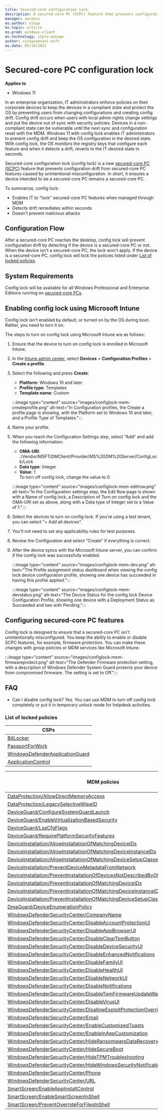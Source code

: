 ```yaml
---
title: Secured-core configuration lock
description: A secured-core PC (SCPC) feature that prevents configuration drift from secured-core PC features caused by unintentional misconfiguration.
manager: aaroncz
ms.author: vinpa
ms.topic: article
ms.prod: windows-client
ms.technology: itpro-manage
author: vinaypamnani-msft
ms.date: 05/24/2022
---
```


# Secured-core PC configuration lock

**Applies to**

- Windows 11

In an enterprise organization, IT administrators enforce policies on their corporate devices to keep the devices in a compliant state and protect the OS by preventing users from changing configurations and creating config drift. Config drift occurs when users with local admin rights change settings and put the device out of sync with security policies. Devices in a non-compliant state can be vulnerable until the next sync and configuration reset with the MDM. Windows 11 with config lock enables IT administrators to prevent config drift and keep the OS configuration in the desired state. With config lock, the OS monitors the registry keys that configure each feature and when it detects a drift, reverts to the IT-desired state in seconds.

Secured-core configuration lock (config lock) is a new [secured-core PC (SCPC)](/windows-hardware/design/device-experiences/oem-highly-secure) feature that prevents configuration drift from secured-core PC features caused by unintentional misconfiguration. In short, it ensures a device intended to be a secured-core PC remains a secured-core PC.

To summarize, config lock:

- Enables IT to "lock" secured-core PC features when managed through MDM
- Detects drift remediates within seconds
- Doesn't prevent malicious attacks

## Configuration Flow

After a secured-core PC reaches the desktop, config lock will prevent configuration drift by detecting if the device is a secured-core PC or not. When the device isn't a secured-core PC, the lock won't apply. If the device is a secured-core PC, config lock will lock the policies listed under [List of locked policies](#list-of-locked-policies).

## System Requirements

Config lock will be available for all Windows Professional and Enterprise Editions running on [secured-core PCs](/windows-hardware/design/device-experiences/oem-highly-secure).

## Enabling config lock using Microsoft Intune

Config lock isn't enabled by default, or turned on by the OS during boot. Rather, you need to turn it on.

The steps to turn on config lock using Microsoft Intune are as follows:

1. Ensure that the device to turn on config lock is enrolled in Microsoft Intune.
1. In the [Intune admin center](https://go.microsoft.com/fwlink/?linkid=2109431), select **Devices** > **Configuration Profiles** > **Create a profile**.
1. Select the following and press **Create**:
    - **Platform**: Windows 10 and later
    - **Profile type**: Templates
    - **Template name**: Custom

    :::image type="content" source="images/configlock-mem-createprofile.png" alt-text="In Configuration profiles, the Create a profile page is showing, with the Platform set to Windows 10 and later, and a Profile Type of Templates.":::

1. Name your profile.
1. When you reach the Configuration Settings step, select "Add" and add the following information:
    - **OMA-URI**: ./Vendor/MSFT/DMClient/Provider/MS%20DM%20Server/ConfigLock/Lock
    - **Data type**: Integer
    - **Value**: 1 </br>
    To turn off config lock, change the value to 0.

    :::image type="content" source="images/configlock-mem-editrow.png" alt-text="In the Configuration settings step, the Edit Row page is shown with a Name of config lock, a Description of Turn on config lock and the OMA-URI set as above, along with a Data type of Integer set to a Value of 1.":::

1. Select the devices to turn on config lock. If you're using a test tenant, you can select "+ Add all devices".
1. You'll not need to set any applicability rules for test purposes.
1. Review the Configuration and select "Create" if everything is correct.
1. After the device syncs with the Microsoft Intune server, you can confirm if the config lock was successfully enabled.

    :::image type="content" source="images/configlock-mem-dev.png" alt-text="The Profile assignment status dashboard when viewing the config lock device configuration profile, showing one device has succeeded in having this profile applied.":::

    :::image type="content" source="images/configlock-mem-devstatus.png" alt-text="The Device Status for the config lock Device Configuration Profile, showing one device with a Deployment Status as Succeeded and two with Pending.":::

## Configuring secured-core PC features

Config lock is designed to ensure that a secured-core PC isn't unintentionally misconfigured. You keep the ability to enable or disable SCPC features, for example, firmware protection. You can make these changes with group policies or MDM services like Microsoft Intune.

:::image type="content" source="images/configlock-mem-firmwareprotect.png" alt-text="The Defender Firmware protection setting, with a description of Windows Defender System Guard protects your device from compromised firmware. The setting is set to Off.":::

## FAQ

- Can I disable config lock? Yes. You can use MDM to turn off config lock completely or put it in temporary unlock mode for helpdesk activities.

### List of locked policies

|**CSPs**     |
|-----|
|[BitLocker](mdm/bitlocker-csp.md)      |
|[PassportForWork](mdm/passportforwork-csp.md)       |
|[WindowsDefenderApplicationGuard](mdm/windowsdefenderapplicationguard-csp.md)       |
|[ApplicationControl](mdm/applicationcontrol-csp.md)

|**MDM policies**     | **Supported by Group Policy** |
|-----|-----|
|[DataProtection/AllowDirectMemoryAccess](mdm/policy-csp-dataprotection.md)      | No |
|[DataProtection/LegacySelectiveWipeID](mdm/policy-csp-dataprotection.md)      | No |
|[DeviceGuard/ConfigureSystemGuardLaunch](mdm/policy-csp-deviceguard.md)      | Yes |
|[DeviceGuard/EnableVirtualizationBasedSecurity](mdm/policy-csp-deviceguard.md)      | Yes |
|[DeviceGuard/LsaCfgFlags](mdm/policy-csp-deviceguard.md)      | Yes |
|[DeviceGuard/RequirePlatformSecurityFeatures](mdm/policy-csp-deviceguard.md)      | Yes |
|[DeviceInstallation/AllowInstallationOfMatchingDeviceIDs](mdm/policy-csp-deviceinstallation.md)      | Yes |
|[DeviceInstallation/AllowInstallationOfMatchingDeviceInstanceIDs](mdm/policy-csp-deviceinstallation.md)      | Yes |
|[DeviceInstallation/AllowInstallationOfMatchingDeviceSetupClasses](mdm/policy-csp-deviceinstallation.md) | Yes |
|[DeviceInstallation/PreventDeviceMetadataFromNetwork](mdm/policy-csp-deviceinstallation.md) | Yes |
|[DeviceInstallation/PreventInstallationOfDevicesNotDescribedByOtherPolicySettings](mdm/policy-csp-deviceinstallation.md) | Yes |
|[DeviceInstallation/PreventInstallationOfMatchingDeviceIDs](mdm/policy-csp-deviceinstallation.md) | Yes |
|[DeviceInstallation/PreventInstallationOfMatchingDeviceInstanceIDs](mdm/policy-csp-deviceinstallation.md) | Yes |
|[DeviceInstallation/PreventInstallationOfMatchingDeviceSetupClasses](mdm/policy-csp-deviceinstallation.md) | Yes |
|[DmaGuard/DeviceEnumerationPolicy](mdm/policy-csp-dmaguard.md) | Yes |
|[WindowsDefenderSecurityCenter/CompanyName](mdm/policy-csp-windowsdefendersecuritycenter.md) | Yes |
|[WindowsDefenderSecurityCenter/DisableAccountProtectionUI](mdm/policy-csp-windowsdefendersecuritycenter.md) | Yes |
|[WindowsDefenderSecurityCenter/DisableAppBrowserUI](mdm/policy-csp-windowsdefendersecuritycenter.md) | Yes |
|[WindowsDefenderSecurityCenter/DisableClearTpmButton](mdm/policy-csp-windowsdefendersecuritycenter.md) | Yes |
|[WindowsDefenderSecurityCenter/DisableDeviceSecurityUI](mdm/policy-csp-windowsdefendersecuritycenter.md) | Yes |
|[WindowsDefenderSecurityCenter/DisableEnhancedNotifications](mdm/policy-csp-windowsdefendersecuritycenter.md) | Yes |
|[WindowsDefenderSecurityCenter/DisableFamilyUI](mdm/policy-csp-windowsdefendersecuritycenter.md) | Yes |
|[WindowsDefenderSecurityCenter/DisableHealthUI](mdm/policy-csp-windowsdefendersecuritycenter.md) | Yes |
|[WindowsDefenderSecurityCenter/DisableNetworkUI](mdm/policy-csp-windowsdefendersecuritycenter.md) | Yes |
|[WindowsDefenderSecurityCenter/DisableNotifications](mdm/policy-csp-windowsdefendersecuritycenter.md) | Yes |
|[WindowsDefenderSecurityCenter/DisableTpmFirmwareUpdateWarning](mdm/policy-csp-windowsdefendersecuritycenter.md)| Yes |
|[WindowsDefenderSecurityCenter/DisableVirusUI](mdm/policy-csp-windowsdefendersecuritycenter.md) | Yes |
|[WindowsDefenderSecurityCenter/DisallowExploitProtectionOverride](mdm/policy-csp-windowsdefendersecuritycenter.md) | Yes |
|[WindowsDefenderSecurityCenter/Email](mdm/policy-csp-windowsdefendersecuritycenter.md) | Yes |
|[WindowsDefenderSecurityCenter/EnableCustomizedToasts](mdm/policy-csp-windowsdefendersecuritycenter.md) | Yes |
|[WindowsDefenderSecurityCenter/EnableInAppCustomization](mdm/policy-csp-windowsdefendersecuritycenter.md) | Yes |
|[WindowsDefenderSecurityCenter/HideRansomwareDataRecovery](mdm/policy-csp-windowsdefendersecuritycenter.md) | Yes |
|[WindowsDefenderSecurityCenter/HideSecureBoot](mdm/policy-csp-windowsdefendersecuritycenter.md) | Yes |
|[WindowsDefenderSecurityCenter/HideTPMTroubleshooting](mdm/policy-csp-windowsdefendersecuritycenter.md) | Yes |
|[WindowsDefenderSecurityCenter/HideWindowsSecurityNotificationAreaControl](mdm/policy-csp-windowsdefendersecuritycenter.md) | Yes |
|[WindowsDefenderSecurityCenter/Phone](mdm/policy-csp-windowsdefendersecuritycenter.md) | Yes |
|[WindowsDefenderSecurityCenter/URL](mdm/policy-csp-windowsdefendersecuritycenter.md) | Yes |
|[SmartScreen/EnableAppInstallControl](mdm/policy-csp-smartscreen.md)| Yes |
|[SmartScreen/EnableSmartScreenInShell](mdm/policy-csp-smartscreen.md) | Yes |
|[SmartScreen/PreventOverrideForFilesInShell](mdm/policy-csp-smartscreen.md) | Yes |
